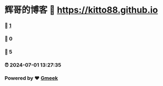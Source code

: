 # 辉哥的博客 :link: https://kitto88.github.io 
### :page_facing_up: [1](https://kitto88.github.io/tag.html) 
### :speech_balloon: 0 
### :hibiscus: 5 
### :alarm_clock: 2024-07-01 13:27:35 
### Powered by :heart: [Gmeek](https://github.com/Meekdai/Gmeek)
